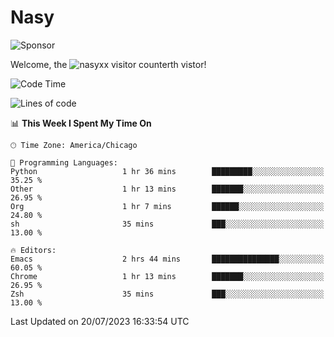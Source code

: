 # Nasy

<!--
<p align="center">
<img height="200" src="https://github-readme-stats.vercel.app/api?username=nasyxx&count_private=true&show_icons=true&theme=dracula&include_all_commits=true"/>
<img height="200" src="https://github-readme-stats.vercel.app/api/top-langs/?username=nasyxx&theme=dracula&hide=html,jupyter+notebook&count_private=true&show_icons=true"/>
</p>

  
----------------
-->

![Sponsor](https://img.shields.io/static/v1.svg?label=Sponsor&message=%E2%9D%A4&logo=GitHub&style=flat&color=pink)
 
Welcome, the ![nasyxx visitor counter](https://count.getloli.com/get/@nasyxx?theme=rule34)th vistor!
 
<!--START_SECTION:waka-->
![Code Time](http://img.shields.io/badge/Code%20Time-3%2C600%20hrs%2030%20mins-blue)

![Lines of code](https://img.shields.io/badge/From%20Hello%20World%20I%27ve%20Written-6.3%20million%20lines%20of%20code-blue)

📊 **This Week I Spent My Time On** 

```text
🕑︎ Time Zone: America/Chicago

💬 Programming Languages: 
Python                   1 hr 36 mins        █████████░░░░░░░░░░░░░░░░   35.25 % 
Other                    1 hr 13 mins        ███████░░░░░░░░░░░░░░░░░░   26.95 % 
Org                      1 hr 7 mins         ██████░░░░░░░░░░░░░░░░░░░   24.80 % 
sh                       35 mins             ███░░░░░░░░░░░░░░░░░░░░░░   13.00 % 

🔥 Editors: 
Emacs                    2 hrs 44 mins       ███████████████░░░░░░░░░░   60.05 % 
Chrome                   1 hr 13 mins        ███████░░░░░░░░░░░░░░░░░░   26.95 % 
Zsh                      35 mins             ███░░░░░░░░░░░░░░░░░░░░░░   13.00 % 
```


 Last Updated on 20/07/2023 16:33:54 UTC
<!--END_SECTION:waka-->

<!-- ![visitors](https://visitor-badge.laobi.icu/badge?page_id=nasyxx.nasyxx) -->
